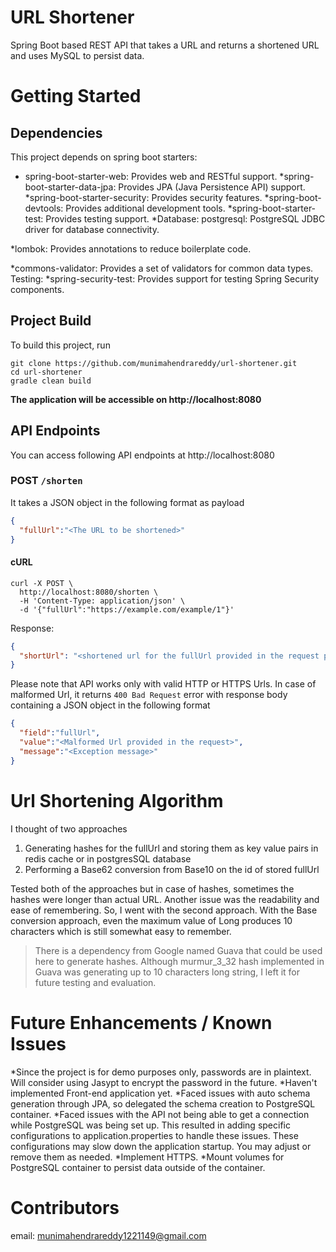 # URL Shortener

Spring Boot based REST API that takes a URL and returns a shortened URL and uses MySQL to persist data.

# Getting Started

## Dependencies

This project depends on 
spring boot starters:
* spring-boot-starter-web: Provides web and RESTful support.
*spring-boot-starter-data-jpa: Provides JPA (Java Persistence API) support.
*spring-boot-starter-security: Provides security features.
*spring-boot-devtools: Provides additional development tools.
*spring-boot-starter-test: Provides testing support.
*Database:
postgresql: PostgreSQL JDBC driver for database connectivity.

*lombok: Provides annotations to reduce boilerplate code.

*commons-validator: Provides a set of validators for common data types.
Testing:
*spring-security-test: Provides support for testing Spring Security components.

## Project Build 

To build this project, run

```shell script
git clone https://github.com/munimahendrareddy/url-shortener.git
cd url-shortener
gradle clean build
```


**The application will be accessible on http://localhost:8080**


## API Endpoints

You can access following API endpoints at http://localhost:8080

### POST `/shorten`
It takes a JSON object in the following format as payload

```json
{
  "fullUrl":"<The URL to be shortened>"
}
```

#### cURL

```shell script
curl -X POST \
  http://localhost:8080/shorten \
  -H 'Content-Type: application/json' \
  -d '{"fullUrl":"https://example.com/example/1"}'
```

Response:

```json
{
  "shortUrl": "<shortened url for the fullUrl provided in the request payload>"
}
```

Please note that API works only with valid HTTP or HTTPS Urls. In case of malformed Url, it returns `400 Bad Request` error with response body containing a JSON object in the following format

```json
{
  "field":"fullUrl",
  "value":"<Malformed Url provided in the request>",
  "message":"<Exception message>"
}
```


#

# Url Shortening Algorithm

I thought of two approaches
1. Generating hashes for the fullUrl and storing them as key value pairs in redis cache or in postgresSQL database
2. Performing a Base62 conversion from Base10 on the id of stored fullUrl

Tested both of the approaches but in case of hashes, sometimes the hashes were longer than actual URL. Another issue was the readability and ease of remembering. So, I went with the second approach. With the Base conversion approach, even the maximum value of Long produces 10 characters which is still somewhat easy to remember. 
> There is a dependency from Google named Guava that could be used here to generate hashes. Although murmur_3_32 hash implemented in Guava was generating up to 10 characters long string, I left it for future testing and evaluation.

# Future Enhancements / Known Issues
*Since the project is for demo purposes only, passwords are in plaintext. Will consider using Jasypt to encrypt the password in the future.
*Haven't implemented Front-end application yet.
*Faced issues with auto schema generation through JPA, so delegated the schema creation to PostgreSQL container.
*Faced issues with the API not being able to get a connection while PostgreSQL was being set up. This resulted in adding specific configurations to application.properties to handle these issues. These configurations may slow down the application startup. You may adjust or remove them as needed.
*Implement HTTPS.
*Mount volumes for PostgreSQL container to persist data outside of the container.


# Contributors
email: munimahendrareddy1221149@gmail.com